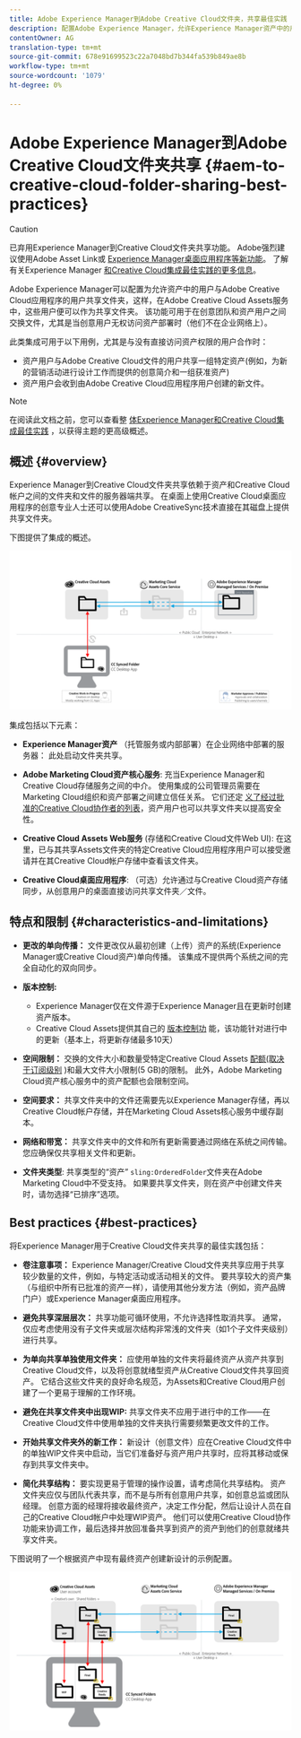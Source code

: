 ```yaml
---
title: Adobe Experience Manager到Adobe Creative Cloud文件夹，共享最佳实践
description: 配置Adobe Experience Manager，允许Experience Manager资产中的用户与Adobe Creative Cloud(CC)用户交换文件夹。
contentOwner: AG
translation-type: tm+mt
source-git-commit: 678e91699523c22a7048bd7b344fa539b849ae8b
workflow-type: tm+mt
source-wordcount: '1079'
ht-degree: 0%

---
```



# Adobe Experience Manager到Adobe Creative Cloud文件夹共享 {#aem-to-creative-cloud-folder-sharing-best-practices}

>[!CAUTION]
>
>已弃用Experience Manager到Creative Cloud文件夹共享功能。 Adobe强烈建议使用Adobe Asset Link或 [Experience Manager桌面应用](https://helpx.adobe.com/cn/enterprise/using/adobe-asset-link.html)[程序等新功能](https://helpx.adobe.com/experience-manager/desktop-app/aem-desktop-app.html)。 了解有关Experience Manager [和Creative Cloud集成最佳实践的更多信息](/help/assets/aem-cc-integration-best-practices.md)。

Adobe Experience Manager可以配置为允许资产中的用户与Adobe Creative Cloud应用程序的用户共享文件夹，这样，在Adobe Creative Cloud Assets服务中，这些用户便可以作为共享文件夹。 该功能可用于在创意团队和资产用户之间交换文件，尤其是当创意用户无权访问资产部署时（他们不在企业网络上）。

此类集成可用于以下用例，尤其是与没有直接访问资产权限的用户合作时：

* 资产用户与Adobe Creative Cloud文件的用户共享一组特定资产(例如，为新的营销活动进行设计工作而提供的创意简介和一组获准资产)
* 资产用户会收到由Adobe Creative Cloud应用程序用户创建的新文件。

>[!NOTE]
>
>在阅读此文档之前，您可以查看整 [体Experience Manager和Creative Cloud集成最佳实践](/help/assets/aem-cc-integration-best-practices.md) ，以获得主题的更高级概述。

## 概述 {#overview}

Experience Manager到Creative Cloud文件夹共享依赖于资产和Creative Cloud帐户之间的文件夹和文件的服务器端共享。 在桌面上使用Creative Cloud桌面应用程序的创意专业人士还可以使用Adobe CreativeSync技术直接在其磁盘上提供共享文件夹。

下图提供了集成的概述。

![chlimage_1-179](assets/chlimage_1-406.png)

集成包括以下元素：

* **Experience Manager资产** （托管服务或内部部署）在企业网络中部署的服务器： 此处启动文件夹共享。
* **Adobe Marketing Cloud资产核心服务**: 充当Experience Manager和Creative Cloud存储服务之间的中介。 使用集成的公司管理员需要在Marketing Cloud组织和资产部署之间建立信任关系。 它们还定 [义了经过批准的Creative Cloud协作者的列表](https://docs.adobe.com/content/help/en/core-services/interface/assets/t-admin-add-cc-user.html)，资产用户也可以共享文件夹以提高安全性。

* **Creative Cloud Assets Web服务** (存储和Creative Cloud文件Web UI): 在这里，已与其共享Assets文件夹的特定Creative Cloud应用程序用户可以接受邀请并在其Creative Cloud帐户存储中查看该文件夹。
* **Creative Cloud桌面应用程序**: （可选）允许通过与Creative Cloud资产存储同步，从创意用户的桌面直接访问共享文件夹／文件。

## 特点和限制 {#characteristics-and-limitations}

* **更改的单向传播：** 文件更改仅从最初创建（上传）资产的系统(Experience Manager或Creative Cloud资产)单向传播。 该集成不提供两个系统之间的完全自动化的双向同步。
* **版本控制:**

   * Experience Manager仅在文件源于Experience Manager且在更新时创建资产版本。
   * Creative Cloud Assets提供其自己的 [版本控制功](https://helpx.adobe.com/creative-cloud/help/versioning-faq.html) 能，该功能针对进行中的更新（基本上，将更新存储最多10天）

* **空间限制：** 交换的文件大小和数量受特定Creative Cloud Assets [配额(取决于订阅级别](https://helpx.adobe.com/creative-cloud/kb/file-storage-quota.html) )和最大文件大小限制(5 GB)的限制。 此外，Adobe Marketing Cloud资产核心服务中的资产配额也会限制空间。

* **空间要求：** 共享文件夹中的文件还需要先以Experience Manager存储，再以Creative Cloud帐户存储，并在Marketing Cloud Assets核心服务中缓存副本。
* **网络和带宽：** 共享文件夹中的文件和所有更新需要通过网络在系统之间传输。 您应确保仅共享相关文件和更新。
* **文件夹类型**: 共享类型的“资产” `sling:OrderedFolder`文件夹在Adobe Marketing Cloud中不受支持。 如果要共享文件夹，则在资产中创建文件夹时，请勿选择“已排序”选项。

## Best practices {#best-practices}

将Experience Manager用于Creative Cloud文件夹共享的最佳实践包括：

* **卷注意事项：** Experience Manager/Creative Cloud文件夹共享应用于共享较少数量的文件，例如，与特定活动或活动相关的文件。 要共享较大的资产集（与组织中所有已批准的资产一样），请使用其他分发方法（例如，资产品牌门户）或Experience Manager桌面应用程序。

* **避免共享深层层次：** 共享功能可循环使用，不允许选择性取消共享。 通常，仅应考虑使用没有子文件夹或层次结构非常浅的文件夹（如1个子文件夹级别）进行共享。
* **为单向共享单独使用文件夹：** 应使用单独的文件夹将最终资产从资产共享到Creative Cloud文件，以及将创意就绪型资产从Creative Cloud文件共享回资产。 它结合这些文件夹的良好命名规范，为Assets和Creative Cloud用户创建了一个更易于理解的工作环境。
* **避免在共享文件夹中出现WIP:** 共享文件夹不应用于进行中的工作——在Creative Cloud文件中使用单独的文件夹执行需要频繁更改文件的工作。
* **开始共享文件夹外的新工作：** 新设计（创意文件）应在Creative Cloud文件中的单独WIP文件夹中启动，当它们准备好与资产用户共享时，应将其移动或保存到共享文件夹中。
* **简化共享结构：** 要实现更易于管理的操作设置，请考虑简化共享结构。 资产文件夹应仅与团队代表共享，而不是与所有创意用户共享，如创意总监或团队经理。 创意方面的经理将接收最终资产，决定工作分配，然后让设计人员在自己的Creative Cloud帐户中处理WIP资产。 他们可以使用Creative Cloud协作功能来协调工作，最后选择并放回准备共享到资产的资产到他们的创意就绪共享文件夹。

下图说明了一个根据资产中现有最终资产创建新设计的示例配置。

![chlimage_1-180](assets/chlimage_1-407.png)
